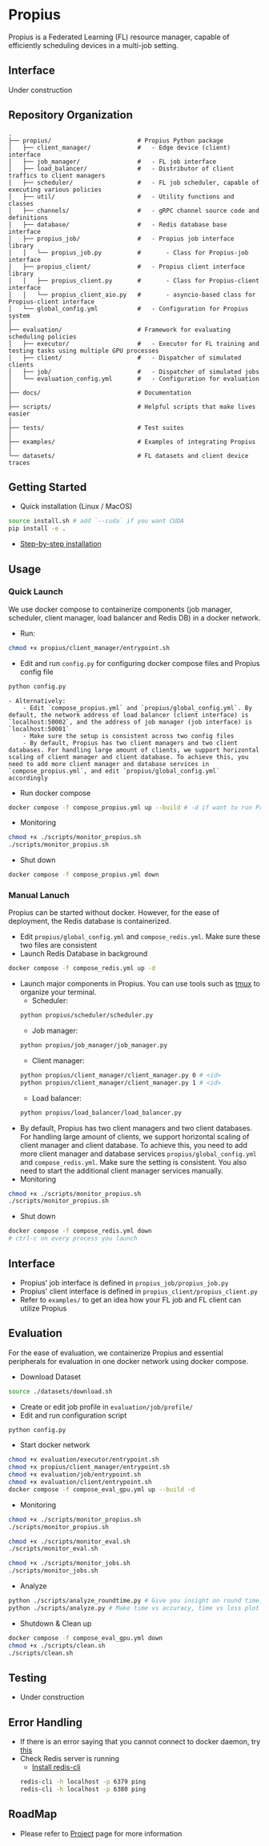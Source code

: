 # Propius
Propius is a Federated Learning (FL) resource manager, capable of efficiently scheduling devices in a multi-job setting.

## Interface
Under construction

## Repository Organization
```
.
├── propius/                        # Propius Python package
│   ├── client_manager/             #   - Edge device (client) interface
│   ├── job_manager/                #   - FL job interface
│   ├── load_balancer/              #   - Distributor of client traffics to client managers
│   ├── scheduler/                  #   - FL job scheduler, capable of executing various policies
│   ├── util/                       #   - Utility functions and classes
│   ├── channels/                   #   - gRPC channel source code and definitions
│   ├── database/                   #   - Redis database base interface
│   ├── propius_job/                #   - Propius job interface library
│   │   └── propius_job.py          #       - Class for Propius-job interface
│   ├── propius_client/             #   - Propius client interface library
│   │   ├── propius_client.py       #       - Class for Propius-client interface
│   │   └── propius_client_aio.py   #       - asyncio-based class for Propius-client interface
│   └── global_config.yml           #   - Configuration for Propius system
│
├── evaluation/                     # Framework for evaluating scheduling policies
│   ├── executor/                   #   - Executor for FL training and testing tasks using multiple GPU processes
│   ├── client/                     #   - Dispatcher of simulated clients
│   ├── job/                        #   - Dispatcher of simulated jobs
│   └── evaluation_config.yml       #   - Configuration for evaluation
│
├── docs/                           # Documentation
│
├── scripts/                        # Helpful scripts that make lives easier
│
├── tests/                          # Test suites
│ 
├── examples/                       # Examples of integrating Propius
│ 
└── datasets/                       # FL datasets and client device traces
```

## Getting Started
- Quick installation (Linux / MacOS)
```bash
source install.sh # add `--cuda` if you want CUDA
pip install -e .
```
- [Step-by-step installation](./docs/getting_started/getting_started.md)

## Usage
### Quick Launch
We use docker compose to containerize components (job manager, scheduler, client manager, load balancer and Redis DB) in a docker network.
- Run:
```bash
chmod +x propius/client_manager/entrypoint.sh
```
- Edit and run `config.py` for configuring docker compose files and Propius config file
```bash
python config.py
```
    - Alternatively:
        - Edit `compose_propius.yml` and `propius/global_config.yml`. By default, the network address of load balancer (client interface) is `localhost:50002`, and the address of job manager (job interface) is `localhost:50001`
        - Make sure the setup is consistent across two config files
        - By default, Propius has two client managers and two client databases. For handling large amount of clients, we support horizontal scaling of client manager and client database. To achieve this, you need to add more client manager and database services in `compose_propius.yml`, and edit `propius/global_config.yml` accordingly
- Run docker compose
```bash
docker compose -f compose_propius.yml up --build # -d if want to run Propius in background
```
- Monitoring
```bash
chmod +x ./scripts/monitor_propius.sh
./scripts/monitor_propius.sh
```
- Shut down
```bash
docker compose -f compose_propius.yml down
```
### Manual Lanuch
Propius can be started without docker. However, for the ease of deployment, the Redis database is containerized.
- Edit `propius/global_config.yml` and `compose_redis.yml`. Make sure these two files are consistent
- Launch Redis Database in background
```bash
docker compose -f compose_redis.yml up -d
```
- Launch major components in Propius. You can use tools such as [tmux](https://github.com/tmux/tmux/wiki) to organize your terminal.
    - Scheduler:
    ```bash
    python propius/scheduler/scheduler.py
    ```
    - Job manager:
    ```bash
    python propius/job_manager/job_manager.py
    ```
    - Client manager:
    ```bash
    python propius/client_manager/client_manager.py 0 # <id>
    python propius/client_manager/client_manager.py 1 # <id>
    ```
    - Load balancer:
    ```bash
    python propius/load_balancer/load_balancer.py
    ```
- By default, Propius has two client managers and two client databases. For handling large amount of clients, we support horizontal scaling of client manager and client database. To achieve this, you need to add more client manager and database services `propius/global_config.yml` and `compose_redis.yml`. Make sure the setting is consistent. You also need to start the additional client manager services manually.
- Monitoring
```bash
chmod +x ./scripts/monitor_propius.sh
./scripts/monitor_propius.sh
```
- Shut down
```bash
docker compose -f compose_redis.yml down
# ctrl-c on every process you launch 
```

## Interface
- Propius' job interface is defined in `propius_job/propius_job.py`
- Propius' client interface is defined in `propius_client/propius_client.py`
- Refer to `examples/` to get an idea how your FL job and FL client can utilize Propius

## Evaluation
For the ease of evaluation, we containerize Propius and essential peripherals for evaluation in one docker network using docker compose.
- Download Dataset
```bash
source ./datasets/download.sh
```
- Create or edit job profile in `evaluation/job/profile/`
- Edit and run configuration script
```bash
python config.py
```
- Start docker network
```bash
chmod +x evaluation/executor/entrypoint.sh
chmod +x propius/client_manager/entrypoint.sh
chmod +x evaluation/job/entrypoint.sh
chmod +x evaluation/client/entrypoint.sh
docker compose -f compose_eval_gpu.yml up --build -d
```
- Monitoring
```bash
chmod +x ./scripts/monitor_propius.sh
./scripts/monitor_propius.sh

chmod +x ./scripts/monitor_eval.sh
./scripts/monitor_eval.sh

chmod +x ./scripts/monitor_jobs.sh
./scripts/monitor_jobs.sh
```
- Analyze
```bash
python ./scripts/analyze_roundtime.py # Give you insight on round time, sched latency etc.
python ./scripts/analyze.py # Make time vs accuracy, time vs loss plot
```
- Shutdown & Clean up
```bash
docker compose -f compose_eval_gpu.yml down
chmod +x ./scripts/clean.sh
./scripts/clean.sh
```

## Testing
- Under construction

## Error Handling
- If there is an error saying that you cannot connect to docker daemon, try [this](https://stackoverflow.com/questions/48957195/how-to-fix-docker-got-permission-denied-issue)
- Check Redis server is running
    - [Install redis-cli](https://stackoverflow.com/questions/21795340/linux-install-redis-cli-only)
    ```bash
    redis-cli -h localhost -p 6379 ping
    redis-cli -h localhost -p 6380 ping
    ```

## RoadMap
- Please refer to [Project](https://github.com/users/EricDinging/projects/1) page for more information




